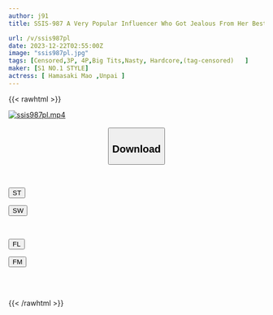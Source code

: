 ```yaml
---
author: j91
title: SSIS-987 A Very Popular Influencer Who Got Jealous From Her Best Friend Is Raped And Banished, Live Broadcast, And Broadcast! ! Unpai Fell In Love With A Female In Front Of Netizens From All Over The World

url: /v/ssis987pl
date: 2023-12-22T02:55:00Z
image: "ssis987pl.jpg"
tags: [Censored,3P, 4P,Big Tits,Nasty, Hardcore,(tag-censored)	 ]
maker: [S1 NO.1 STYLE]
actress: [ Hamasaki Mao ,Unpai ]
---
```



{{< rawhtml >}}

<div class="video" data-videoid="9yAYo327A4Caw90">
    <a href="javascript:;">
        <img src="/v/ssis987pl/ssis987pl.jpg" width="WIDTH" height="HEIGHT" alt="ssis987pl.mp4" loading="lazy">
    </a>
</div>

<script type="text/javascript" src="https://j91.asia/asset/on-demand-st.js"></script>

<br>
  <link rel="stylesheet" href="https://j91.asia/asset/bs5.css">
  
  <center>
  <button class="btn btn-primary" type="button" data-bs-toggle="collapse" data-bs-target=".multi-collapse" aria-expanded="false" aria-controls="multiCollapseExample1 multiCollapseExample2"><h2>Download</h2></button></center>
</p>
<div class="row">
  <div class="col">
    <div class="collapse multi-collapse" id="multiCollapseExample1">
      <div class="card card-body">
	      	      <br>
<div class="buttons">  
<p><a href="https://streamtape.to/v/9yAYo327A4Caw90" target="_blank"><button class="btn-hover color-3"><i class="fa fa-download"></i> ST</button></a></p>
<p><a href="https://flaswish.com/5dhukjf3omly" target="_blank"><button class="btn-hover color-2"><i class="fa fa-download"></i> SW</button></a></p></div>
    </div>
  </div>
</div>
  <div class="col">
    <div class="collapse multi-collapse" id="multiCollapseExample2">
      <div class="card card-body">
	      <br>
<div class="buttons">
<p><a href="https://filelions.site/f/mcczr2xqskuf" target="_blank"><button class="btn-hover color-9"><i class="fa fa-download"></i> FL</button></a></p>
<p><a href="https://filemoon.sx/d/0jsd2f3crzuk" target="_blank"><button class="btn-hover color-8"><i class="fa fa-download"></i> FM</button></a></p></div>
<br><br>
      </div>
    </div>
  </div>
</div>

{{< /rawhtml >}}
